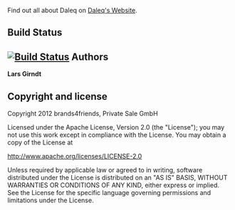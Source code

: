 Find out all about Daleq on [Daleq's Website](http://brands4friends.github.com/daleq-site/).

Build Status
-----------

[![Build Status](https://secure.travis-ci.org/brands4friends/daleq.png?branch=master)](http://travis-ci.org/brands4friends/daleq)
Authors
-------

**Lars Girndt**

Copyright and license
---------------------

Copyright 2012 brands4friends, Private Sale GmbH

Licensed under the Apache License, Version 2.0 (the "License");
you may not use this work except in compliance with the License.
You may obtain a copy of the License at

   http://www.apache.org/licenses/LICENSE-2.0

Unless required by applicable law or agreed to in writing, software
distributed under the License is distributed on an "AS IS" BASIS,
WITHOUT WARRANTIES OR CONDITIONS OF ANY KIND, either express or implied.
See the License for the specific language governing permissions and
limitations under the License.
